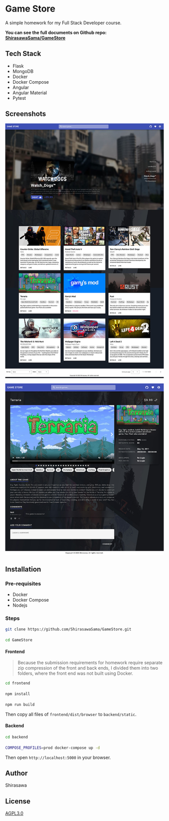 # Game Store

A simple homework for my Full Stack Developer course.

**You can see the full documents on Github repo: [ShirasawaSama/GameStore](https://github.com/ShirasawaSama/GameStore)**

## Tech Stack

- Flask
- MongoDB
- Docker
- Docker Compose
- Angular
- Angular Material
- Pytest

## Screenshots

![home](screenshots/home.jpg)

![game](screenshots/game.jpg)

## Installation

### Pre-requisites

- Docker
- Docker Compose
- Nodejs

### Steps

```bash
git clone https://github.com/ShirasawaSama/GameStore.git

cd GameStore
```

#### Frontend

> Because the submission requirements for homework require separate zip compression of the front and back ends, I divided them into two folders, where the front end was not built using Docker.

```bash
cd frontend

npm install

npm run build
```

Then copy all files of `frontend/dist/browser` to `backend/static`.

#### Backend

```bash
cd backend

COMPOSE_PROFILES=prod docker-compose up -d
```

Then open `http://localhost:5000` in your browser.

## Author

Shirasawa

## License

[AGPL3.0](./LICENSE)
